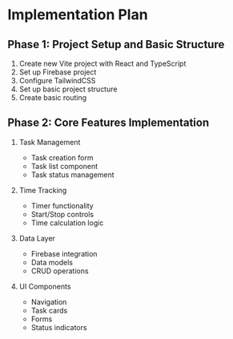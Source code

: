 # Implementation Plan

## Phase 1: Project Setup and Basic Structure
1. Create new Vite project with React and TypeScript
2. Set up Firebase project
3. Configure TailwindCSS
4. Set up basic project structure
5. Create basic routing

## Phase 2: Core Features Implementation
1. Task Management
   - Task creation form
   - Task list component
   - Task status management
   
2. Time Tracking
   - Timer functionality
   - Start/Stop controls
   - Time calculation logic

3. Data Layer
   - Firebase integration
   - Data models
   - CRUD operations

4. UI Components
   - Navigation
   - Task cards
   - Forms
   - Status indicators 